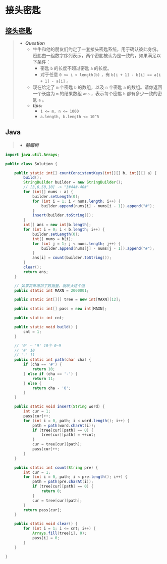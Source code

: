 # 接头密匙

## [接头密匙](https://www.nowcoder.com/practice/c552d3b4dfda49ccb883a6371d9a6932)

> - ***Question***
>   - 牛牛和他的朋友们约定了一套接头密匙系统，用于确认彼此身份。密匙由一组数字序列表示，两个密匙被认为是一致的，如果满足以下条件：
>     - 密匙 `b` 的长度不超过密匙 `a` 的长度。
>     - 对于任意 `0 <= i < length(b)` ，有 `b[i + 1] - b[i] == a[i + 1] - a[i]` 。
>   - 现在给定了 `m` 个密匙 `b` 的数组，以及 `n` 个密匙 `a` 的数组。请你返回一个长度为 `m` 的结果数组 `ans` ，表示每个密匙 `b` 都有多少一致的密匙 `a` 。
>   - ***tips:***
>     - `1 <= m, n <= 1000`
>     - `a.length, b.length <= 10^5`

## Java

> - ***前缀树***

```java
import java.util.Arrays;

public class Solution {

    public static int[] countConsistentKeys(int[][] b, int[][] a) {
        build();
        StringBuilder builder = new StringBuilder();
        // [3,6,50,10] -> "3#44#-40#"
        for (int[] nums : a) {
            builder.setLength(0);
            for (int i = 1; i < nums.length; i++) {
                builder.append(nums[i] - nums[i - 1]).append("#");
            }
            insert(builder.toString());
        }
        int[] ans = new int[b.length];
        for (int i = 0; i < b.length; i++) {
            builder.setLength(0);
            int[] nums = b[i];
            for (int j = 1; j < nums.length; j++) {
                builder.append(nums[j] - nums[j - 1]).append("#");
            }
            ans[i] = count(builder.toString());
        }
        clear();
        return ans;
    }

    // 如果将来增加了数据量，就改大这个值
    public static int MAXN = 2000001;

    public static int[][] tree = new int[MAXN][12];

    public static int[] pass = new int[MAXN];

    public static int cnt;

    public static void build() {
        cnt = 1;
    }

    // '0' ~ '9' 10个 0~9
    // '#' 10
    // '-' 11
    public static int path(char cha) {
        if (cha == '#') {
            return 10;
        } else if (cha == '-') {
            return 11;
        } else {
            return cha - '0';
        }
    }

    public static void insert(String word) {
        int cur = 1;
        pass[cur]++;
        for (int i = 0, path; i < word.length(); i++) {
            path = path(word.charAt(i));
            if (tree[cur][path] == 0) {
                tree[cur][path] = ++cnt;
            }
            cur = tree[cur][path];
            pass[cur]++;
        }
    }

    public static int count(String pre) {
        int cur = 1;
        for (int i = 0, path; i < pre.length(); i++) {
            path = path(pre.charAt(i));
            if (tree[cur][path] == 0) {
                return 0;
            }
            cur = tree[cur][path];
        }
        return pass[cur];
    }

    public static void clear() {
        for (int i = 1; i <= cnt; i++) {
            Arrays.fill(tree[i], 0);
            pass[i] = 0;
        }
    }

}
```
